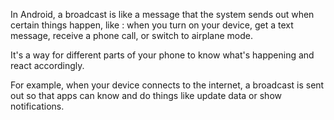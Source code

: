 In Android, a broadcast is like a message that the system sends out when certain things happen, 
like :
when you turn on your device,
get a text message, 
receive a phone call, 
or switch to airplane mode. 

It's a way for different parts of your phone to know what's happening and react accordingly. 

For example, when your device connects to the internet, a broadcast is sent out so that apps can know and do things like update data or show notifications.
